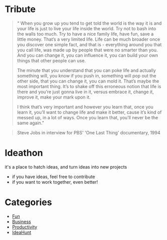 Tribute
====

>	“	When you grow up you tend to get told the world is the way it is and your life is just to live your life inside the world. Try not to bash into the walls too much. Try to have a nice family life, have fun, save a little money.
>	That’s a very limited life. Life can be much broader once you discover one simple fact, and that is - everything around you that you call life, was made up by people that were no smarter than you. And you can change it, you can influence it, you can build your own things that other people can use.
>	
>	The minute that you understand that you can poke life and actually something will, you know if you push in, something will pop out the other side, that you can change it, you can mold it. That’s maybe the most important thing. It’s to shake off this erroneous notion that life is there and you’re just gonna live in it, versus embrace it, change it, improve it, make your mark upon it.
>	
>	I think that’s very important and however you learn that, once you learn it, you’ll want to change life and make it better, cause it’s kind of messed up, in a lot of ways. Once you learn that, you’ll never be the same again.”

>	Steve Jobs in interview for PBS' 'One Last Thing' documentary, 1994

Ideathon
====

it's a place to hatch ideas, and turn ideas into new projects

*   if you have ideas, feel free to contribute
*   if you want to work together, even better!

Categories
====
*	[Fun](Fun.md)
*	[Business](Business.md)
*	[Productivity](Productivity.md)
*	[IdeaHunt](IdeaHunt.md)